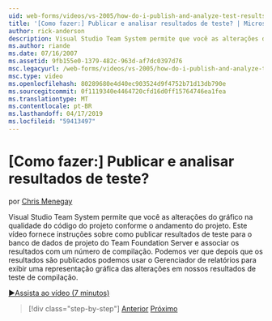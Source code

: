 ```yaml
---
uid: web-forms/videos/vs-2005/how-do-i-publish-and-analyze-test-results
title: '[Como fazer:] Publicar e analisar resultados de teste? | Microsoft Docs'
author: rick-anderson
description: Visual Studio Team System permite que você as alterações do gráfico na qualidade do código do projeto conforme o andamento do projeto. Este vídeo fornece instruções sobre como publ....
ms.author: riande
ms.date: 07/16/2007
ms.assetid: 9fb155e0-1379-482c-963d-af7dc0397d76
msc.legacyurl: /web-forms/videos/vs-2005/how-do-i-publish-and-analyze-test-results
msc.type: video
ms.openlocfilehash: 80289680e4d40ec903524d9f4752b71d13db790e
ms.sourcegitcommit: 0f1119340e4464720cfd16d0ff15764746ea1fea
ms.translationtype: MT
ms.contentlocale: pt-BR
ms.lasthandoff: 04/17/2019
ms.locfileid: "59413497"
---
```

# <a name="how-do-i-publish-and-analyze-test-results"></a>[Como fazer:] Publicar e analisar resultados de teste?

por [Chris Menegay](https://twitter.com/CMenegay)

Visual Studio Team System permite que você as alterações do gráfico na qualidade do código do projeto conforme o andamento do projeto. Este vídeo fornece instruções sobre como publicar resultados de teste para o banco de dados de projeto do Team Foundation Server e associar os resultados com um número de compilação. Podemos ver que depois que os resultados são publicados podemos usar o Gerenciador de relatórios para exibir uma representação gráfica das alterações em nossos resultados de teste de compilação.

[&#9654;Assista ao vídeo (7 minutos)](https://channel9.msdn.com/Blogs/ASP-NET-Site-Videos/how-do-i-publish-and-analyze-test-results)

> [!div class="step-by-step"]
> [Anterior](how-do-i-use-generic-tests.md)
> [Próximo](how-do-i-discover-application-changes-prior-to-deployment.md)
